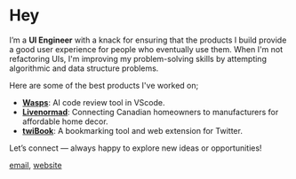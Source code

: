 
# Hey

I’m a **UI Engineer** with a knack for ensuring that the products I build provide a good user experience for people who eventually use them. When I'm not refactoring UIs, I'm improving my problem-solving skills by attempting algorithmic and data structure problems.

Here are some of the best products I've worked on;

- **[Wasps](https://marketplace.visualstudio.com/items?itemName=Gitsecure.wasps)**: AI code review tool in VScode.  
- **[Livenormad](https://www.livenormad.com/)**: Connecting Canadian homeowners to manufacturers for affordable home decor.    
- **[twiBook](https://twibook.app/)**: A bookmarking tool and web extension for Twitter.  

Let’s connect &mdash; always happy to explore new ideas or opportunities!  

[email](mailto:belac335@gmail.com), [website](https://meje.dev)

